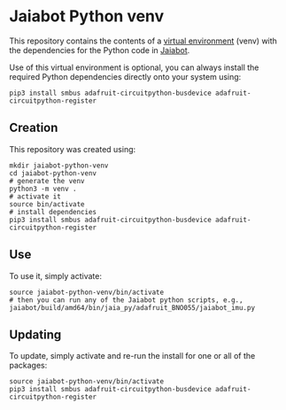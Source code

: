 # Jaiabot Python venv

This repository contains the contents of a [virtual environment](https://docs.python.org/3/library/venv.html) (venv) with the dependencies for the Python code in [Jaiabot](https://github.com/jaiarobotics/jaiabot/).

Use of this virtual environment is optional, you can always install the required Python dependencies directly onto your system using:

```
pip3 install smbus adafruit-circuitpython-busdevice adafruit-circuitpython-register
```

## Creation
This repository was created using:

```
mkdir jaiabot-python-venv
cd jaiabot-python-venv
# generate the venv
python3 -m venv .
# activate it
source bin/activate
# install dependencies
pip3 install smbus adafruit-circuitpython-busdevice adafruit-circuitpython-register
```

## Use
To use it, simply activate:

```
source jaiabot-python-venv/bin/activate
# then you can run any of the Jaiabot python scripts, e.g.,
jaiabot/build/amd64/bin/jaia_py/adafruit_BNO055/jaiabot_imu.py
```

## Updating

To update, simply activate and re-run the install for one or all of the packages:

```
source jaiabot-python-venv/bin/activate
pip3 install smbus adafruit-circuitpython-busdevice adafruit-circuitpython-register
```